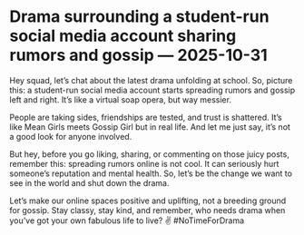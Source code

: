 # Drama surrounding a student-run social media account sharing rumors and gossip — 2025-10-31

Hey squad, let’s chat about the latest drama unfolding at school. So, picture this: a student-run social media account starts spreading rumors and gossip left and right. It’s like a virtual soap opera, but way messier.

People are taking sides, friendships are tested, and trust is shattered. It’s like Mean Girls meets Gossip Girl but in real life. And let me just say, it’s not a good look for anyone involved.

But hey, before you go liking, sharing, or commenting on those juicy posts, remember this: spreading rumors online is not cool. It can seriously hurt someone’s reputation and mental health. So, let’s be the change we want to see in the world and shut down the drama.

Let’s make our online spaces positive and uplifting, not a breeding ground for gossip. Stay classy, stay kind, and remember, who needs drama when you’ve got your own fabulous life to live? ✌️ #NoTimeForDrama